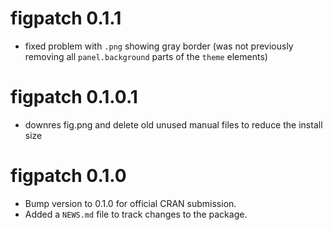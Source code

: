 # figpatch 0.1.1

* fixed problem with `.png` showing gray border (was not previously removing all
 `panel.background` parts of the `theme` elements)

# figpatch 0.1.0.1

* downres fig.png and delete old unused manual files to reduce the install size

# figpatch 0.1.0

* Bump version to 0.1.0 for official CRAN submission.
* Added a `NEWS.md` file to track changes to the package.

